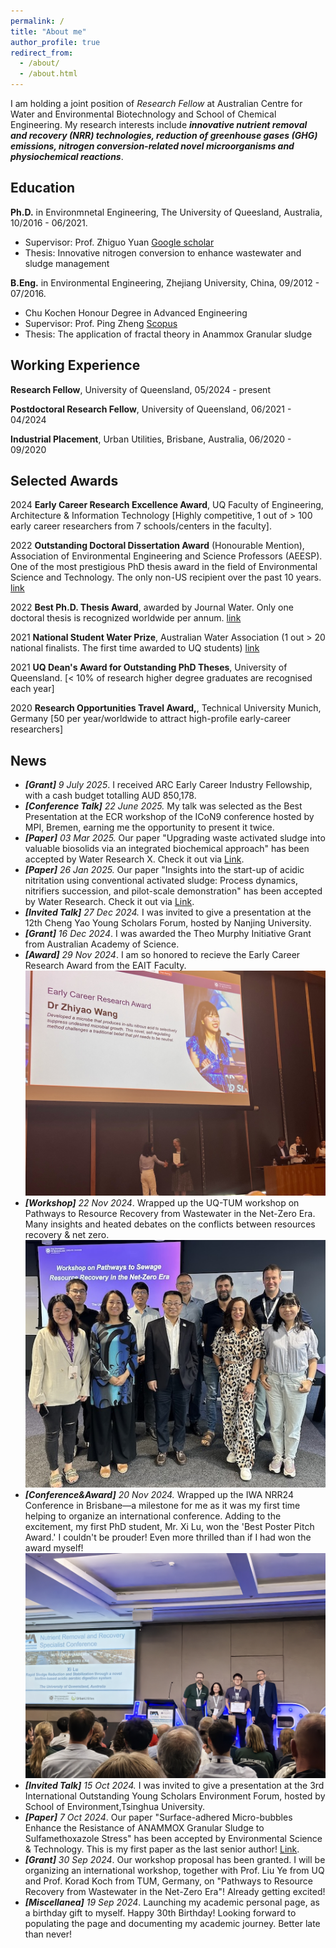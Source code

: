 ```yaml
---
permalink: /
title: "About me"
author_profile: true
redirect_from: 
  - /about/
  - /about.html
---
```


I am holding a joint position of *Research Fellow* at Australian Centre for Water and Environmental Biotechnology and School of Chemical Engineering. My research interests include  **_innovative nutrient removal and recovery (NRR) technologies, reduction of greenhouse gases (GHG) emissions, nitrogen conversion-related novel microorganisms and physiochemical reactions_**.

Education
---

**Ph.D.** in Environmnetal Engineering, The University of Queesland, Australia, 10/2016 - 06/2021.
* Supervisor: Prof. Zhiguo Yuan [Google scholar](https://scholar.google.com.au/citations?user=1IPdGqkAAAAJ&hl=en)
* Thesis: Innovative nitrogen conversion to enhance wastewater and sludge management


**B.Eng.** in Environmental Engineering, Zhejiang University, China, 09/2012 - 07/2016.
* Chu Kochen Honour Degree in Advanced Engineering
* Supervisor: Prof. Ping Zheng [Scopus](https://www.scopus.com/authid/detail.uri?authorId=35231922600)
* Thesis: The application of fractal theory in Anammox Granular sludge


Working Experience
---

**Research Fellow**, University of Queensland, 05/2024 - present

**Postdoctoral Research Fellow**, University of Queensland, 06/2021 - 04/2024

**Industrial Placement**, Urban Utilities, Brisbane, Australia, 06/2020 - 09/2020

Selected Awards
---
2024 **Early Career Research Excellence Award**, UQ Faculty of Engineering, Architecture & Information Technology [Highly competitive, 1 out of > 100 early career researchers from 7 schools/centers in the faculty].

2022 **Outstanding Doctoral Dissertation Award** (Honourable Mention), Association of Environmental Engineering and Science Professors (AEESP). One of the most prestigious PhD thesis award in the field of Environmental Science and Technology. The only non-US recipient over the past 10 years. [link](https://www.aeesp.org/news/2022-aeesp-award-recipients)

2022 **Best Ph.D. Thesis Award**, awarded by Journal Water. Only one doctoral thesis is recognized worldwide per annum. [link](https://acweb.uq.edu.au/article/2022/03/acweb-student-takes-home-water-journal-2021-best-thesis-award)

2021 **National Student Water Prize**, Australian Water Association (1 out > 20 national finalists. The first time awarded to UQ students) [link](https://acweb.uq.edu.au/article/2021/12/phd-postdoc-journey-so-far)

2021 **UQ Dean's Award for Outstanding PhD Theses**, University of Queensland. [< 10% of research higher degree graduates are recognised each year]

2020 **Research Opportunities Travel Award,**, Technical University Munich, Germany [50 per year/worldwide to attract high-profile early-career researchers]

News
---
* ***[Grant]*** *9 July 2025*. I received ARC Early Career Industry Fellowship, with a cash budget totalling AUD 850,178. 
* ***[Conference Talk]*** *22 June 2025.* My talk was selected as the Best Presentation at the ECR workshop of the ICoN9 conference hosted by MPI, Bremen, earning me the opportunity to present it twice.
* ***[Paper]*** *03 Mar 2025.* Our paper "Upgrading waste activated sludge into valuable biosolids via an integrated biochemical approach" has been accepted by Water Research X. Check it out via [Link](https://doi.org/10.1016/j.wroa.2025.100325).
* ***[Paper]*** *26 Jan 2025.* Our paper "Insights into the start-up of acidic nitritation using conventional activated sludge: Process dynamics, nitrifiers succession, and pilot-scale demonstration" has been accepted by Water Research. Check it out via [Link](https://doi.org/10.1016/j.watres.2025.123208).
* ***[Invited Talk]*** *27 Dec 2024.* I was invited to give a presentation at the 12th Cheng Yao Young Scholars Forum, hosted by Nanjing University.
* ***[Grant]*** *16 Dec 2024*. I was awarded the Theo Murphy Initiative Grant from Australian Academy of Science.
* ***[Award]*** *29 Nov 2024*. I am so honored to recieve the Early Career Research  Award from the EAIT Faculty.<br/><img src='/images/ECR_Award.jpg' alt="Description" style="width:500px; height:auto;">
* ***[Workshop]*** *22 Nov 2024*. Wrapped up the UQ-TUM workshop on Pathways to Resource Recovery from Wastewater in the Net-Zero Era. Many insights and heated debates on the conflicts between resources recovery & net zero.<br/><img src='/images/UQ_TUM workshop.jpg' alt="Description" style="width:500px; height:auto;">
* ***[Conference&Award]*** *20 Nov 2024.* Wrapped up the IWA NRR24 Conference in Brisbane—a milestone for me as it was my first time helping to organize an international conference. Adding to the excitement, my first PhD student, Mr. Xi Lu, won the 'Best Poster Pitch Award.' I couldn't be prouder! Even more thrilled than if I had won the award myself! <br/><img src='/images/NRR24.jpg' alt="Description" style="width:500px; height:auto;">
*  ***[Invited Talk]*** *15 Oct 2024.* I was invited to give a presentation at the 3rd International Outstanding Young Scholars Environment Forum, hosted by School of Environment,Tsinghua University.
* ***[Paper]*** *7 Oct 2024*. Our paper "Surface-adhered Micro-bubbles Enhance the Resistance of ANAMMOX Granular Sludge to Sulfamethoxazole Stress" has been accepted by Environmental Science & Technology. This is my first paper as the last senior author! [Link](https://doi.org/10.1021/acs.est.4c09429).
* ***[Grant]*** *30 Sep 2024*. Our workshop proposal has been granted. I will be organizing an international workshop, together with Prof. Liu Ye from UQ and Prof. Korad Koch from TUM, Germany, on "Pathways to Resource Recovery from Wastewater in the Net-Zero Era"! Already getting excited!
* ***[Miscellanea]*** *19 Sep 2024*. Launching my academic personal page, as a birthday gift to myself. Happy 30th Birthday! Looking forward to populating the page and documenting my academic journey. Better late than never!
